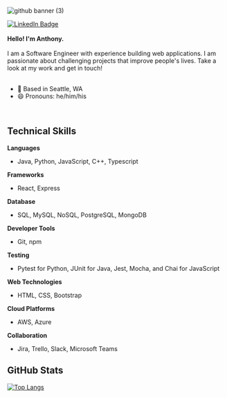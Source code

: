 ![github banner (3)](https://user-images.githubusercontent.com/89106811/151314938-2151cb9b-ec12-4139-8cb3-f756e0413d79.png)

[![LinkedIn Badge](https://img.shields.io/badge/LinkedIn-Profile-informational?style=flat&logo=linkedin&logoColor=white&color=007EC6)](https://www.linkedin.com/in/ajpsyk/)
<br><br>
**Hello! I'm Anthony.**
<br><br>
I am a Software Engineer with experience building web applications. I am passionate about challenging projects that improve people's lives. Take a look at my work and get in touch!
<br><br>
- 📍 Based in Seattle, WA
- 😄 Pronouns: he/him/his
<br>

## Technical Skills
**Languages**<br>
- Java, Python, JavaScript, C++, Typescript

**Frameworks**<br>
- React, Express

**Database**<br>
- SQL, MySQL, NoSQL, PostgreSQL, MongoDB

**Developer Tools**<br>
- Git, npm

**Testing**<br>
- Pytest for Python, JUnit for Java, Jest, Mocha, and Chai for JavaScript

**Web Technologies**<br>
- HTML, CSS, Bootstrap

**Cloud Platforms**<br>
- AWS, Azure

**Collaboration**<br>
- Jira, Trello, Slack, Microsoft Teams

## GitHub Stats

[![Top Langs](https://github-readme-stats.vercel.app/api/top-langs/?username=ajpsyk&layout=compact)](https://github.com/ajpsyk/github-readme-stats)
